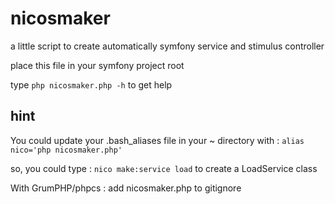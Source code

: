 # nicosmaker

a little script to create automatically symfony service and stimulus controller

place this file in your symfony project root

type
`php nicosmaker.php -h`
to get help

## hint

You could update your .bash_aliases file in your ~ directory with :
`alias nico='php nicosmaker.php'`

so, you could type :
`nico make:service load`
to create a LoadService class

With GrumPHP/phpcs :
add nicosmaker.php to gitignore
